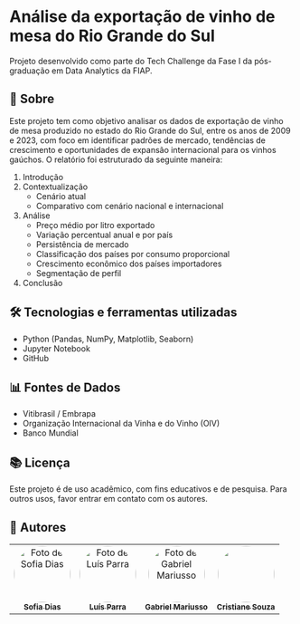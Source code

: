 # Análise da exportação de vinho de mesa do Rio Grande do Sul

Projeto desenvolvido como parte do Tech Challenge da Fase I da pós-graduação em Data Analytics da FIAP.

## 📌 Sobre

Este projeto tem como objetivo analisar os dados de exportação de vinho de mesa produzido no estado do Rio Grande do Sul, entre os anos de 2009 e 2023, com foco em identificar padrões de mercado, tendências de crescimento e oportunidades de expansão internacional para os vinhos gaúchos. O relatório foi estruturado da seguinte maneira:

1. Introdução
2. Contextualização	
    * Cenário atual
    * Comparativo com cenário nacional e internacional
3. Análise
    * Preço médio por litro exportado
    * Variação percentual anual e por país
    * Persistência de mercado
    * Classificação dos países por consumo proporcional	
    * Crescimento econômico dos países importadores	
    * Segmentação de perfil
5. Conclusão

## 🛠️ Tecnologias e ferramentas utilizadas

* Python (Pandas, NumPy, Matplotlib, Seaborn)
* Jupyter Notebook
* GitHub

## 📊 Fontes de Dados

* Vitibrasil / Embrapa
* Organização Internacional da Vinha e do Vinho (OIV)
* Banco Mundial

## 📚 Licença

Este projeto é de uso acadêmico, com fins educativos e de pesquisa. Para outros usos, favor entrar em contato com os autores.

## 👥  Autores

<table>
  <tr>
    <td align="center"><a href="https://github.com/umpuela"><img style="border-radius: 50%;" src="https://avatars.githubusercontent.com/u/133159712?v=4" width="100px;" alt="Foto de Sofia Dias"/><br /><sub><b>Sofia Dias</b></sub></a></td>
    <td align="center"><a href="https://github.com/luisparra0"><img style="border-radius: 50%;" src="https://avatars.githubusercontent.com/u/110472207?v=4" width="100px;" alt="Foto de Luís Parra"/><br /><sub><b>Luís Parra</b></sub></a></td>
    <td align="center"><a href="https://github.com/GabrielMariusso"><img style="border-radius: 50%;" src="https://avatars.githubusercontent.com/u/66530815?v=4" width="100px;" alt="Foto de Gabriel Mariusso"/><br /><sub><b>Gabriel Mariusso</b></sub></a></td>
    <td align="center"><a href="https://www.linkedin.com/in/cristiane-pires-de-souza/"><img style="border-radius: 50%;" src="https://media.licdn.com/dms/image/v2/D4D03AQEmCQu-o2a5Ew/profile-displayphoto-shrink_200_200/profile-displayphoto-shrink_200_200/0/1702430373211?e=1755129600&v=beta&t=hDNu1JIdkZyWGb-_ZvqaMU8G_sfmvx91Z8W4E0SfuQw" width="100px;" alt=""/><br /><sub><b>Cristiane Souza</b></sub></a></td>
  </tr>
</table>
